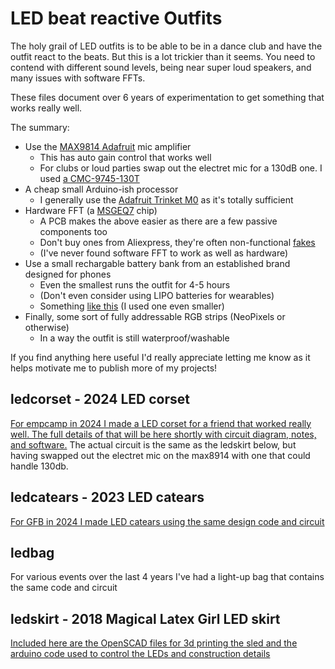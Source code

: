 # LED beat reactive Outfits

The holy grail of LED outfits is to be able to be in a dance club and have the outfit react to the beats. But this is a lot trickier than it seems. You
need to contend with different sound levels, being near super loud speakers, and many issues with software FFTs.

These files document over 6 years of experimentation to get something that works really well.

The summary:

- Use the [MAX9814 Adafruit](https://www.adafruit.com/product/1713) mic amplifier
  - This has auto gain control that works well
  - For clubs or loud parties swap out the electret mic for a 130dB one. I used [a CMC-9745-130T](https://www.digikey.co.uk/en/products/detail/cui-devices/CMC-9745-130T/7784321)
- A cheap small Arduino-ish processor
  - I generally use the [Adafruit Trinket M0](https://www.adafruit.com/product/3500) as it's totally sufficient
- Hardware FFT (a [MSGEQ7](https://www.sparkfun.com/products/10468) chip)
  - A PCB makes the above easier as there are a few passive components too
  - Don't buy ones from Aliexpress, they're often non-functional [fakes](https://forum.arduino.cc/t/what-are-the-symptoms-of-fake-msgeq7/896820)
  - (I've never found software FFT to work as well as hardware)
- Use a small rechargable battery bank from an established brand designed for phones
  - Even the smallest runs the outfit for 4-5 hours
  - (Don't even consider using LIPO batteries for wearables)
  - Something [like this](https://amazon.co.uk//dp/B01CU1EC6Y) (I used one even smaller)
- Finally, some sort of fully addressable RGB strips (NeoPixels or otherwise)
  - In a way the outfit is still waterproof/washable

If you find anything here useful I'd really appreciate letting me know as it helps motivate me to publish more of my projects!

## ledcorset - 2024 LED corset

[For empcamp in 2024 I made a LED corset for a friend that worked really well. The full details of that will be here shortly with circuit diagram, notes,
and software.](ledcorset/README.md) The actual circuit is the same as the ledskirt below, but having swapped out the electret mic on the max8914 with one that could handle
130db.

## ledcatears - 2023 LED catears

[For GFB in 2024 I made LED catears using the same design code and circuit](ledcatears/README.md)

## ledbag

For various events over the last 4 years I've had a light-up bag that contains the same code and circuit

## ledskirt - 2018 Magical Latex Girl LED skirt

[Included here are the OpenSCAD files for 3d printing the sled and the
arduino code used to control the LEDs and construction details](ledskirt/README.md)
